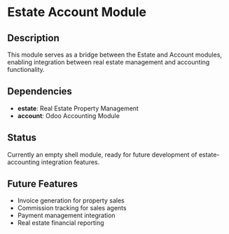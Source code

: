# Estate Account Module

## Description
This module serves as a bridge between the Estate and Account modules, enabling integration between real estate management and accounting functionality.

## Dependencies
- **estate**: Real Estate Property Management
- **account**: Odoo Accounting Module

## Status
Currently an empty shell module, ready for future development of estate-accounting integration features.

## Future Features
- Invoice generation for property sales
- Commission tracking for sales agents
- Payment management integration
- Real estate financial reporting
